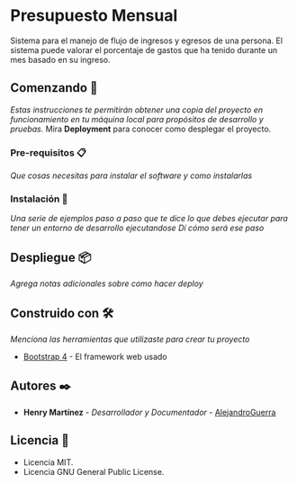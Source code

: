 # Presupuesto Mensual

Sistema para el manejo de flujo de ingresos y egresos de una persona. El sistema puede valorar el porcentaje de gastos que ha tenido durante un mes basado en su ingreso.

## Comenzando 🚀

_Estas instrucciones te permitirán obtener una copia del proyecto en funcionamiento en tu máquina local para propósitos de desarrollo y pruebas._
Mira **Deployment** para conocer como desplegar el proyecto.

### Pre-requisitos 📋

_Que cosas necesitas para instalar el software y como instalarlas_

### Instalación 🔧

_Una serie de ejemplos paso a paso que te dice lo que debes ejecutar para tener un entorno de desarrollo ejecutandose_
_Dí cómo será ese paso_

## Despliegue 📦

_Agrega notas adicionales sobre como hacer deploy_

## Construido con 🛠️

_Menciona las herramientas que utilizaste para crear tu proyecto_

* [Bootstrap 4](https://getbootstrap.com/docs/4.0/getting-started/download/) - El framework web usado

## Autores ✒️

* **Henry Martínez** - *Desarrollador y Documentador* - [AlejandroGuerra](https://github.com/HenryAlejandroGuerra)

## Licencia 📄

* Licencia MIT.
* Licencia GNU General Public License.
